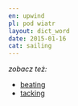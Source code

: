 ```yaml
---
en: upwind
pl: pod wiatr
layout: dict_word
date: 2015-01-16
cat: sailing
---
```


*zobacz też:*

* [beating](/dict/b/beating.html)
* [tacking](/dict/t/tacking.html)
